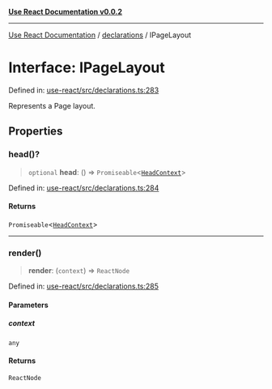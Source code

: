[**Use React Documentation v0.0.2**](../../README.md)

***

[Use React Documentation](../../modules.md) / [declarations](../README.md) / IPageLayout

# Interface: IPageLayout

Defined in: [use-react/src/declarations.ts:283](https://github.com/stonemjs/use-react/blob/a85b32b76e105a7bc655ce084e0841ade8b0df8a/src/declarations.ts#L283)

Represents a Page layout.

## Properties

### head()?

> `optional` **head**: () => `Promiseable`\<[`HeadContext`](HeadContext.md)\>

Defined in: [use-react/src/declarations.ts:284](https://github.com/stonemjs/use-react/blob/a85b32b76e105a7bc655ce084e0841ade8b0df8a/src/declarations.ts#L284)

#### Returns

`Promiseable`\<[`HeadContext`](HeadContext.md)\>

***

### render()

> **render**: (`context`) => `ReactNode`

Defined in: [use-react/src/declarations.ts:285](https://github.com/stonemjs/use-react/blob/a85b32b76e105a7bc655ce084e0841ade8b0df8a/src/declarations.ts#L285)

#### Parameters

##### context

`any`

#### Returns

`ReactNode`
